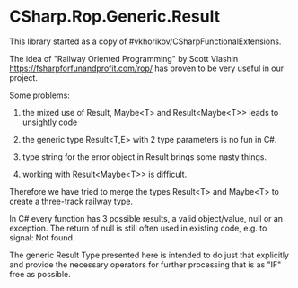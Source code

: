 # CSharp.Rop.Generic.Result

This library started as a copy of #vkhorikov/CSharpFunctionalExtensions. 

The idea of "Railway Oriented Programming" by Scott Vlashin 
https://fsharpforfunandprofit.com/rop/ has proven to be very useful in our project.

Some problems:

1. the mixed use of Result<T>, Maybe&lt;T&gt; and Result&lt;Maybe&lt;T&gt;&gt; leads to unsightly code

2. the generic type Result<T,E> with 2 type parameters is no fun in C#.

3. type string for the error object in Result<T> brings some nasty things.

4. working with Result&lt;Maybe&lt;T&gt;&gt; is difficult.

Therefore we have tried to merge the types Result&lt;T&gt; and Maybe&lt;T&gt; to create a three-track railway type.

In C# every function has 3 possible results, a valid object/value, null or an exception.  The return of null is still often used in existing code, e.g. to signal: Not found. 

The generic Result<T> Type presented here is intended to do just that explicitly and provide the necessary operators for further processing that is as "IF" free as possible.

